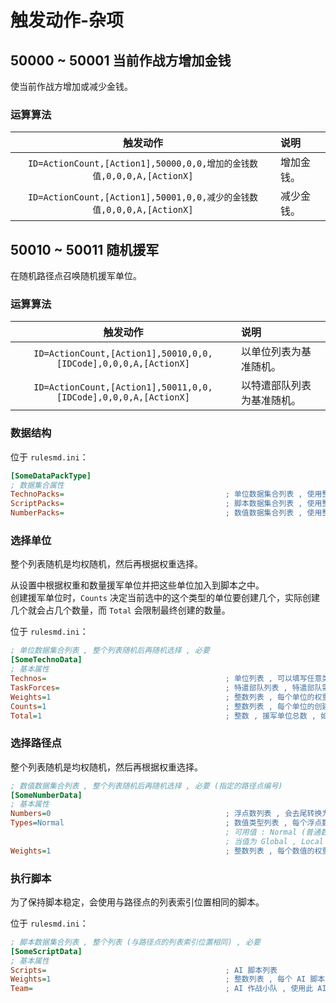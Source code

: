 # 触发动作-杂项

## 50000 ~ 50001 当前作战方增加金钱

使当前作战方增加或减少金钱。

### 运算算法

|触发动作|说明|
|:-:|:-|
|`ID=ActionCount,[Action1],50000,0,0,增加的金钱数值,0,0,0,A,[ActionX]`|增加金钱。|
|`ID=ActionCount,[Action1],50001,0,0,减少的金钱数值,0,0,0,A,[ActionX]`|减少金钱。|



## 50010 ~ 50011 随机援军

在随机路径点召唤随机援军单位。

### 运算算法

|触发动作|说明|
|:-:|:-|
|`ID=ActionCount,[Action1],50010,0,0,[IDCode],0,0,0,A,[ActionX]`|以单位列表为基准随机。|
|`ID=ActionCount,[Action1],50011,0,0,[IDCode],0,0,0,A,[ActionX]`|以特遣部队列表为基准随机。|

### 数据结构

位于 `rulesmd.ini`：

```ini
[SomeDataPackType]
; 数据集合属性
TechnoPacks=                                    ; 单位数据集合列表 , 使用整个列表
ScriptPacks=                                    ; 脚本数据集合列表 , 使用整个列表
NumberPacks=                                    ; 数值数据集合列表 , 使用整个列表
```

### 选择单位

整个列表随机是均权随机，然后再根据权重选择。

从设置中根据权重和数量援军单位并把这些单位加入到脚本之中。  
创建援军单位时，`Counts` 决定当前选中的这个类型的单位要创建几个，实际创建几个就会占几个数量，而 `Total` 会限制最终创建的数量。

位于 `rulesmd.ini`：

```ini
; 单位数据集合列表 , 整个列表随机后再随机选择 , 必要
[SomeTechnoData]
; 基本属性
Technos=                                        ; 单位列表 , 可以填写任意类型的单位 , 虽然可以使用建筑援军 , 但是请确保不会重叠 , 逻辑本身不会检测重叠 , 50010 使用此列表
TaskForces=                                     ; 特遣部队列表 , 特遣部队需要注册 , 50011 使用此列表
Weights=1                                       ; 整数列表 , 每个单位的权重 , 小于 1 视为 1 处理 , 默认值是 1
Counts=1                                        ; 整数列表 , 每个单位的创建数量 , 如果使用特遣部队则表示使用几套特遣部队中的单位 , 小于 1 视为 1 处理 , 默认值是 1 , 单位 : 个
Total=1                                         ; 整数 , 援军单位总数 , 如果使用特遣部队则表示使用特遣部队的总套数 , 小于 1 视为 1 处理 , 默认值是 1 , 单位 : 个
```

### 选择路径点

整个列表随机是均权随机，然后再根据权重选择。

```ini
; 数值数据集合列表 , 整个列表随机后再随机选择 , 必要 (指定的路径点编号)
[SomeNumberData]
; 基本属性
Numbers=0                                       ; 浮点数列表 , 会去尾转换为整数 , 默认值是 0
Types=Normal                                    ; 数值类型列表 , 每个浮点数的具体类型 , 只能填一项 , 默认值是 Normal (不区分大小写)
                                                ; 可用值 : Normal (普通数值) , Global (全局变量) , Local (局部变量) , House (指定的作战方局部变量)
                                                ; 当值为 Global , Local , House 时 , Numbers 中对应的数值会作为索引 (去尾转为整数) 来取出相应的变量的值 , 变量不存在时取出它们的默认值 0
Weights=1                                       ; 整数列表 , 每个数值的权重 , 小于 1 视为 1 处理 , 默认值是 1
```

### 执行脚本

为了保持脚本稳定，会使用与路径点的列表索引位置相同的脚本。

位于 `rulesmd.ini`：

```ini
; 脚本数据集合列表 , 整个列表 (与路径点的列表索引位置相同) , 必要
[SomeScriptData]
; 基本属性
Scripts=                                        ; AI 脚本列表
Weights=1                                       ; 整数列表 , 每个 AI 脚本的权重 , 小于 1 视为 1 处理 , 默认值是 1
Team=                                           ; AI 作战小队 , 使用此 AI 作战小队为援军单位创建一个新的作战小队
```